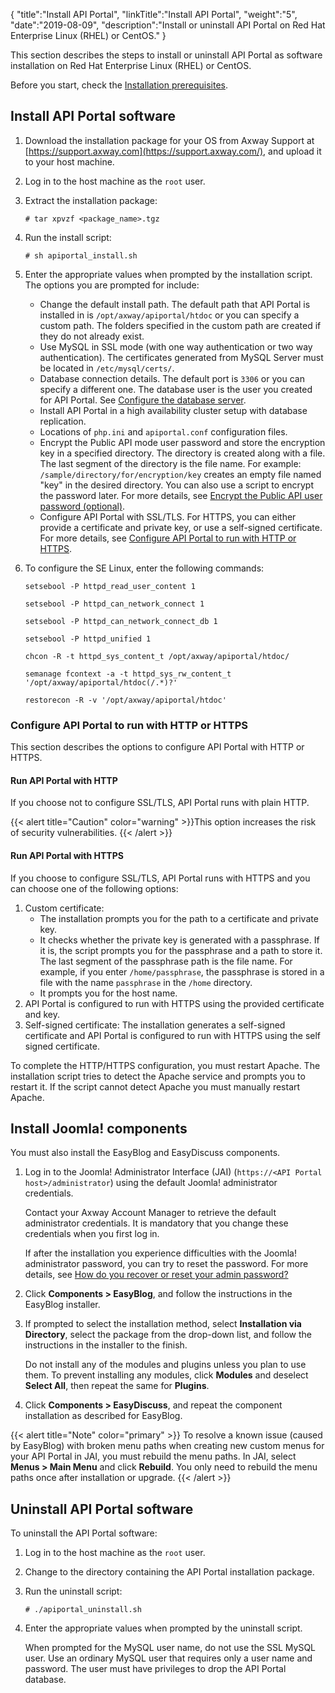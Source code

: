 {
    "title":"Install API Portal",
    "linkTitle":"Install API Portal",
    "weight":"5",
    "date":"2019-08-09",
    "description":"Install or uninstall API Portal on Red Hat Enterprise Linux (RHEL) or CentOS."
}

This section describes the steps to install or uninstall API Portal as software installation on Red Hat Enterprise Linux (RHEL) or CentOS.

Before you start, check the [Installation prerequisites](/docs/apiportal_install/install_software_prereqs/).

## Install API Portal software

1. Download the installation package for your OS from Axway Support at [https://support.axway.com](https://support.axway.com/), and upload it to your host machine.
1. Log in to the host machine as the `root` user.
1. Extract the installation package:

    ```
    # tar xpvzf <package_name>.tgz
    ```

1. Run the install script:

    ```
    # sh apiportal_install.sh
    ```

1. Enter the appropriate values when prompted by the installation script. The options you are prompted for include:
    - Change the default install path. The default path that API Portal is installed in is `/opt/axway/apiportal/htdoc` or you can specify a custom path. The folders specified in the custom path are created if they do not already exist.
    - Use MySQL in SSL mode (with one way authentication or two way authentication). The certificates generated from MySQL Server must be located in `/etc/mysql/certs/`.
    - Database connection details. The default port is `3306` or you can specify a different one. The database user is the user you created for API Portal. See [Configure the database server](/docs/apiportal_install/install_software_configure_database/).
    - Install API Portal in a high availability cluster setup with database replication.
    - Locations of `php.ini` and `apiportal.conf` configuration files.
    - Encrypt the Public API mode user password and store the encryption key in a specified directory. The directory is created along with a file. The last segment of the directory is the file name. For example: `/sample/directory/for/encryption/key` creates an empty file named "key" in the desired directory. You can also use a script to encrypt the password later. For more details, see [Encrypt the Public API user password (optional)](/docs/apiportal_install/upgrade_automatic/#encrypt-the-public-api-mode-user-password-optional).
    - Configure API Portal with SSL/TLS. For HTTPS, you can either provide a certificate and private key, or use a self-signed certificate. For more details, see [Configure API Portal to run with HTTP or HTTPS](#configure-api-portal-to-run-with-http-or-https).

1. To configure the SE Linux, enter the following commands:

    ```
    setsebool -P httpd_read_user_content 1

    setsebool -P httpd_can_network_connect 1

    setsebool -P httpd_can_network_connect_db 1

    setsebool -P httpd_unified 1

    chcon -R -t httpd_sys_content_t /opt/axway/apiportal/htdoc/

    semanage fcontext -a -t httpd_sys_rw_content_t '/opt/axway/apiportal/htdoc(/.*)?'

    restorecon -R -v '/opt/axway/apiportal/htdoc'
    ```

### Configure API Portal to run with HTTP or HTTPS

This section describes the options to configure API Portal with HTTP or HTTPS.

#### Run API Portal with HTTP

If you choose not to configure SSL/TLS, API Portal runs with plain HTTP.

{{< alert title="Caution" color="warning" >}}This option increases the risk of security vulnerabilities. {{< /alert >}}

#### Run API Portal with HTTPS

If you choose to configure SSL/TLS, API Portal runs with HTTPS and you can choose one of the following options:

1. Custom certificate:
    - The installation prompts you for the path to a certificate and private key.
    - It checks whether the private key is generated with a passphrase. If it is, the script prompts you for the passphrase and a path to store it. The last segment of the passphrase path is the file name. For example, if you enter `/home/passphrase`, the passphrase is stored in a file with the name `passphrase` in the `/home` directory.
    - It prompts you for the host name.
1. API Portal is configured to run with HTTPS using the provided certificate and key.
1. Self-signed certificate: The installation generates a self-signed certificate and API Portal is configured to run with HTTPS using the self signed certificate.

To complete the HTTP/HTTPS configuration, you must restart Apache. The installation script tries to detect the Apache service and prompts you to restart it. If the script cannot detect Apache you must manually restart Apache.

## Install Joomla! components

You must also install the EasyBlog and EasyDiscuss components.

1. Log in to the Joomla! Administrator Interface (JAI) (`https://<API Portal host>/administrator`) using the default Joomla! administrator credentials.

    Contact your Axway Account Manager to retrieve the default administrator credentials. It is mandatory that you change these credentials when you first log in.

    If after the installation you experience difficulties with the Joomla! administrator password, you can try to reset the password. For more details, see [How do you recover or reset your admin password?](https://docs.joomla.org/How_do_you_recover_or_reset_your_admin_password%3F)

1. Click **Components > EasyBlog**, and follow the instructions in the EasyBlog installer.
1. If prompted to select the installation method, select **Installation via Directory**, select the package from the drop-down list, and follow the instructions in the installer to the finish.

    Do not install any of the modules and plugins unless you plan to use them. To prevent installing any modules, click **Modules** and deselect **Select All**, then repeat the same for **Plugins**.

1. Click **Components > EasyDiscuss**, and repeat the component installation as described for EasyBlog.

{{< alert title="Note" color="primary" >}} To resolve a known issue (caused by EasyBlog) with broken menu paths when creating new custom menus for your API Portal in JAI, you must rebuild the menu paths. In JAI, select **Menus > Main Menu** and click **Rebuild**. You only need to rebuild the menu paths once after installation or upgrade. {{< /alert >}}

## Uninstall API Portal software

To uninstall the API Portal software:

1. Log in to the host machine as the `root` user.
1. Change to the directory containing the API Portal installation package.
1. Run the uninstall script:

    ```
    # ./apiportal_uninstall.sh
    ```

1. Enter the appropriate values when prompted by the uninstall script.

    When prompted for the MySQL user name, do not use the SSL MySQL user. Use an ordinary MySQL user that requires only a user name and password. The user must have privileges to drop the API Portal database.
